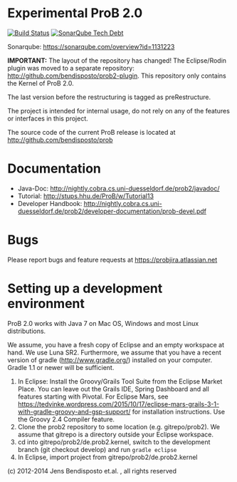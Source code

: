 # Experimental ProB 2.0 

[![Build Status](https://travis-ci.org/bendisposto/prob2.svg?branch=develop)](https://travis-ci.org/bendisposto/prob2)
[![SonarQube Tech Debt](https://img.shields.io/sonar/http/sonarqube.com/prob2kernel/tech_debt.svg?maxAge=2592000)]()


Sonarqube: https://sonarqube.com/overview?id=1131223

**IMPORTANT:** The layout of the repository has changed! The Eclipse/Rodin plugin was moved to a separate repository: http://github.com/bendisposto/prob2-plugin. This repository only contains the Kernel of ProB 2.0. 

The last version before the restructuring is tagged as preRestructure. 

The project is intended for internal usage, do not rely on any of the features or interfaces in this project. 

The source code of the current ProB release is located at http://github.com/bendisposto/prob

# Documentation
* Java-Doc: http://nightly.cobra.cs.uni-duesseldorf.de/prob2/javadoc/ 
* Tutorial: http://stups.hhu.de/ProB/w/Tutorial13 
* Developer Handbook: http://nightly.cobra.cs.uni-duesseldorf.de/prob2/developer-documentation/prob-devel.pdf

# Bugs
Please report bugs and feature requests at https://probjira.atlassian.net

# Setting up a development environment
ProB 2.0 works with Java 7 on Mac OS, Windows and most Linux distributions. 

We assume, you have a fresh copy of Eclipse and an empty workspace at hand. We use Luna SR2. Furthermore, we assume that you have a recent version of gradle (http://www.gradle.org/) installed on your computer. Gradle 1.1 or newer will be sufficient.

1. In Eclipse: Install the Groovy/Grails Tool Suite from the Eclipse Market Place. You can leave out the Grails IDE, Spring Dashboard and all features starting with Pivotal. For Eclipse Mars, see https://tedvinke.wordpress.com/2015/10/17/eclipse-mars-grails-3-1-with-gradle-groovy-and-gsp-support/ for installation instructions. Use the Groovy 2.4 Compiler feature.
2. Clone the prob2 repository to some location (e.g. gitrepo/prob2). 
   We assume that gitrepo is a directory outside your Eclipse workspace. 
3. cd into gitrepo/prob2/de.prob2.kernel, switch to the development branch (git checkout develop) and run `gradle eclipse` 
4. In Eclipse, import project from gitrepo/prob2/de.prob2.kernel  

(c) 2012-2014 Jens Bendisposto et.al. , all rights reserved
